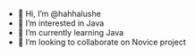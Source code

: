 - 👋 Hi, I’m @hahhalushe
- 👀 I’m interested in Java
- 🌱 I’m currently learning Java
- 💞️ I’m looking to collaborate on Novice project

<!---
hahhalushe/hahhalushe is a ✨ special ✨ repository because its `README.md` (this file) appears on your GitHub profile.
You can click the Preview link to take a look at your changes.
--->
